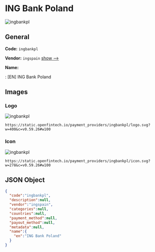 
# ING Bank Poland 
![ingbankpl](https://static.openfintech.io/payment_providers/ingbankpl/logo.svg?w=400&c=v0.59.26#w100)  

## General 
 
**Code:** `ingbankpl` 
 
**Vendor:** `ingspain` [show -->](/vendors/ingspain/) 
 
**Name:** 
 
:	[EN] ING Bank Poland 
 

## Images 

### Logo 
 
![ingbankpl](https://static.openfintech.io/payment_providers/ingbankpl/logo.svg?w=400&c=v0.59.26#w100)  

```
https://static.openfintech.io/payment_providers/ingbankpl/logo.svg?w=400&c=v0.59.26#w100
```  

### Icon 
 
![ingbankpl](https://static.openfintech.io/payment_providers/ingbankpl/icon.svg?w=278&c=v0.59.26#w100)  

```
https://static.openfintech.io/payment_providers/ingbankpl/icon.svg?w=278&c=v0.59.26#w100
```  

## JSON Object 

```json
{
  "code":"ingbankpl",
  "description":null,
  "vendor":"ingspain",
  "categories":null,
  "countries":null,
  "payment_method":null,
  "payout_method":null,
  "metadata":null,
  "name":{
    "en":"ING Bank Poland"
  }
}
```  
